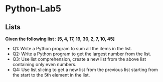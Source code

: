 # Python-Lab5
## Lists
**Given the following list : [5, 4, 17, 19, 30, 2, 7, 10, 45]**
- Q1: Write a Python program to sum all the items in the list.
- Q2: Write a Python program to get the largest number from the list.
- Q3: Use list comprehension, create a new list from the above list containing only even numbers.
- Q4: Use list slicing to get a new list from the previous list starting from the start to the 5th element in the list.

